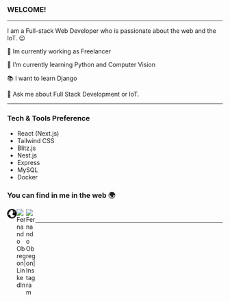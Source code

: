 ### WELCOME!

---


I am a Full-stack Web Developer who is passionate about the web and the IoT. :wink:
 
 🔭 Im currently working as Freelancer
 
 🌱 I’m currently learning Python and Computer Vision
 
 :books: I want to learn Django
 
  
 💬 Ask me about Full Stack Development or  IoT.



---


### Tech & Tools Preference

- React (Next.js)
- Tailwind CSS
- Blitz.js
- Nest.js
- Express
- MySQL
- Docker


### You can find in me in the web 🌍


[<img align="left" alt="Fernando Obregon |  Page" width="22px" src="https://raw.githubusercontent.com/iconic/open-iconic/master/svg/globe.svg" />][website]
[<img align="left" alt="Fernando Obregon| LinkedIn" width="22px" src="https://cdn.jsdelivr.net/npm/simple-icons@v3/icons/linkedin.svg" />][linkedin]
[<img align="left" alt="Fernando Obregon| Instagram" width="22px" src="https://cdn.jsdelivr.net/npm/simple-icons@v3/icons/instagram.svg" />][instagram]

<br/>


---


[website]: https://feernandooff.com/
[youtube]: https://youtube.com/
[instagram]: https://www.instagram.com/feernandooff/
[linkedin]: https://www.linkedin.com/in/feernandooff/
